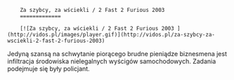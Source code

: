 
        Za szybcy, za wściekli / 2 Fast 2 Furious 2003 
        =============
        
        [![Za szybcy, za wściekli / 2 Fast 2 Furious 2003 ](http://vidos.pl/images/player.gif)](http://vidos.pl/za-szybcy-za-wsciekli-2-fast-2-furious-2003)
        
        
 Jedyną szansą na schwytanie piorącego brudne pieniądze biznesmena jest infiltracja środowiska nielegalnych wyścigów samochodowych. Zadania podejmuje się były policjant.
    